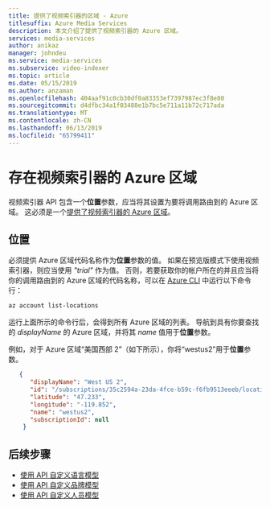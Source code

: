 ```yaml
---
title: 提供了视频索引器的区域 - Azure
titlesuffix: Azure Media Services
description: 本文介绍了提供了视频索引器的 Azure 区域。
services: media-services
author: anikaz
manager: johndeu
ms.service: media-services
ms.subservice: video-indexer
ms.topic: article
ms.date: 05/15/2019
ms.author: anzaman
ms.openlocfilehash: 404aaf91c0cb30df0a83353ef7397987ec3f8e80
ms.sourcegitcommit: d4dfbc34a1f03488e1b7bc5e711a11b72c717ada
ms.translationtype: MT
ms.contentlocale: zh-CN
ms.lasthandoff: 06/13/2019
ms.locfileid: "65799411"
---
```

# <a name="azure-regions-in-which-video-indexer-exists"></a>存在视频索引器的 Azure 区域

视频索引器 API 包含一个**位置**参数，应当将其设置为要将调用路由到的 Azure 区域。 这必须是一个[提供了视频索引器的 Azure 区域](https://azure.microsoft.com/global-infrastructure/services/?products=cognitive-services&regions=all)。

## <a name="locations"></a>位置

必须提供 Azure 区域代码名称作为**位置**参数的值。 如果在预览版模式下使用视频索引器，则应当使用 *"trial"* 作为值。 否则，若要获取你的帐户所在的并且应当将你的调用路由到的 Azure 区域的代码名称，可以在 [Azure CLI](https://docs.microsoft.com/cli/azure/?view=azure-cli-latest) 中运行以下命令行：

```bash
az account list-locations
```

运行上面所示的命令行后，会得到所有 Azure 区域的列表。 导航到具有你要查找的 *displayName* 的 Azure 区域，并将其 *name* 值用于**位置**参数。

例如，对于 Azure 区域“美国西部 2”（如下所示），你将“westus2”用于**位置**参数。

```json
   {
      "displayName": "West US 2",
      "id": "/subscriptions/35c2594a-23da-4fce-b59c-f6fb9513eeeb/locations/westus2",
      "latitude": "47.233",
      "longitude": "-119.852",
      "name": "westus2",
      "subscriptionId": null
    }
```

## <a name="next-steps"></a>后续步骤

- [使用 API 自定义语言模型](customize-language-model-with-api.md)
- [使用 API 自定义品牌模型](customize-brands-model-with-api.md)
- [使用 API 自定义人员模型](customize-person-model-with-api.md)
